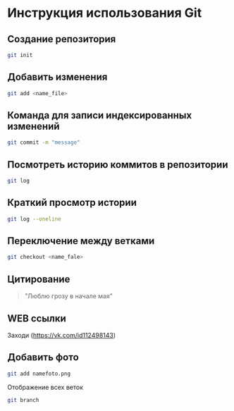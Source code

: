 # Инструкция использования Git

## Создание репозитория
```sh
git init
```

## Добавить изменения
```sh
git add <name_file>
```

## Команда для записи индексированных изменений
```sh
git commit -m "message"
```

## Посмотреть историю коммитов в репозитории
```sh
git log
```

## Краткий просмотр истории
```sh
git log --oneline
```

## Переключение между ветками
```sh
git checkout <name_fale>
```

## Цитирование 
> "Люблю грозу в начале мая"

## WEB ссылки
Заходи (https://vk.com/id112498143)

## Добавить фото
```sh
git add namefoto.png
```

Отображение всех веток
```sh
git branch
```

